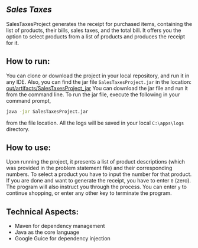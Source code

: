 ## _Sales Taxes_
SalesTaxesProject generates the receipt for purchased items, containing the list of products, their bills, sales taxes, and the total bill. It offers you the option to select products from a list of products and produces the receipt for it.

## How to run:
You can clone or download the project in your local repository, and run it in any IDE. Also, you can find the jar file `SalesTaxesProject.jar` in the location: [out/artifacts/SalesTaxesProject_jar](https://github.com/farhin105/SalesTaxesProject/tree/main/out/artifacts/SalesTaxesProject_jar)
You can download the jar file and run it from the command line.
To run the jar file, execute the following in your command prompt,
```sh
java -jar SalesTaxesProject.jar
```
from the file location.
All the logs will be saved in your local `C:\apps\logs` directory.

## How to use:
Upon running the project, it presents a list of product descriptions (which was provided in the problem statement file) and their corresponding numbers. To select a product you have to input the number for that product. If you are done and want to generate the receipt, you have to enter `0` (zero). The program will also instruct you through the process. 
You can enter `y` to continue shopping, or enter any other key to terminate the program.

## Technical Aspects:
- Maven for dependency management
- Java as the core language
- Google Guice for dependency injection


